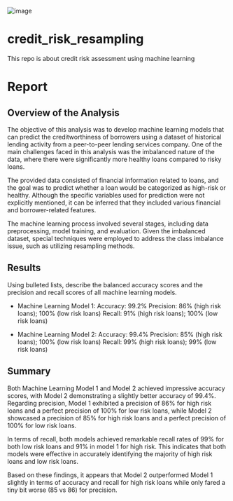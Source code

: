 ![image](https://github.com/dxmolnar/credit_risk_resampling/assets/127795314/334adf8c-657c-4fcd-8024-8dc8ce7c3852)


# credit_risk_resampling
This repo is about credit risk assessment using machine learning

# Report

## Overview of the Analysis

The objective of this analysis was to develop machine learning models that can predict the creditworthiness of borrowers using a dataset of historical lending activity from a peer-to-peer lending services company. One of the main challenges faced in this analysis was the imbalanced nature of the data, where there were significantly more healthy loans compared to risky loans.

The provided data consisted of financial information related to loans, and the goal was to predict whether a loan would be categorized as high-risk or healthy. Although the specific variables used for prediction were not explicitly mentioned, it can be inferred that they included various financial and borrower-related features.

The machine learning process involved several stages, including data preprocessing, model training, and evaluation. Given the imbalanced dataset, special techniques were employed to address the class imbalance issue, such as utilizing resampling methods.

## Results

Using bulleted lists, describe the balanced accuracy scores and the precision and recall scores of all machine learning models.

* Machine Learning Model 1:
  Accuracy: 99.2%
  Precision: 86% (high risk loans); 100% (low risk loans)
  Recall: 91% (high risk loans); 100% (low risk loans)


* Machine Learning Model 2:
Accuracy: 99.4%
  Precision: 85% (high risk loans); 100% (low risk loans)
  Recall: 99% (high risk loans); 99% (low risk loans)

## Summary

Both Machine Learning Model 1 and Model 2 achieved impressive accuracy scores, with Model 2 demonstrating a slightly better accuracy of 99.4%. Regarding precision, Model 1 exhibited a precision of 86% for high risk loans and a perfect precision of 100% for low risk loans, while Model 2 showcased a precision of 85% for high risk loans and a perfect precision of 100% for low risk loans.

In terms of recall, both models achieved remarkable recall rates of 99% for both low risk loans and 91% in model 1 for high risk. This indicates that both models were effective in accurately identifying the majority of high risk loans and low risk loans.

Based on these findings, it appears that Model 2 outperformed Model 1 slightly in terms of accuracy and recall for high risk loans while only fared a tiny bit worse (85 vs 86) for precision. 

